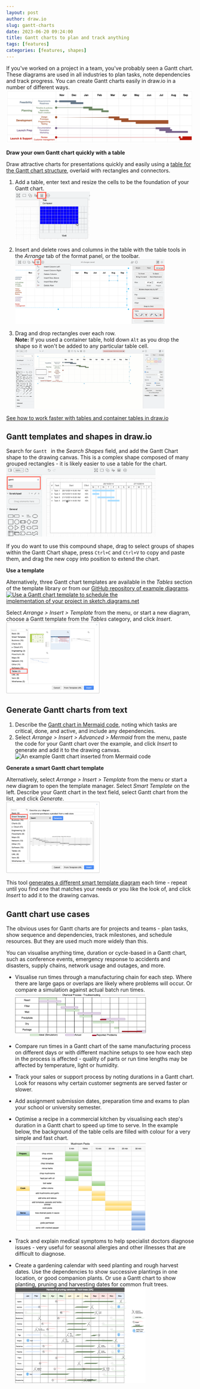 ```yaml
---
layout: post
author: draw.io
slug: gantt-charts
date: 2023-06-20 09:24:00
title: Gantt charts to plan and track anything
tags: [features]
categories: [features, shapes]
---
```


If you've worked on a project in a team, you've probably seen a Gantt chart. These diagrams are used in all industries to plan tasks, note dependencies and track progress. You can create Gantt charts easily in draw.io in a number of different ways. 
<br />[<img src="/assets/img/blog/gantt-table.png" style="width=100%;max-width:500px;height:auto;" alt="Create an easy and stylish Gantt chart or timeline using a table in draw.io">](https://viewer.diagrams.net/?lightbox=1&highlight=0000ff&edit=_blank&layers=1&nav=1&title=#Uhttps%3A%2F%2Fraw.githubusercontent.com%2Fjgraph%2Fdrawio-diagrams%2Fdev%2Fexamples%2Fgantt-table.drawio)

**Draw your own Gantt chart quickly with a table**

Draw attractive charts for presentations quickly and easily using a [table for the Gantt chart structure](/blog/container-tables.html), overlaid with rectangles and connectors.

1. Add a table, enter text and resize the cells to be the foundation of your Gantt chart. 
<br /><img src="/assets/img/blog/gantt-chart-insert-table.png" style="width=100%;max-width:200px;height:auto;" alt="Add a table to be the foundation of your Gantt chart in draw.io">

2. Insert and delete rows and columns in the table with the table tools in the _Arrange_ tab of the format panel, or the toolbar.
<br /><img src="/assets/img/blog/gantt-chart-table-tools.png" style="width=100%;max-width:400px;height:auto;" alt="Use the table tools to add or remove rows and columns in your Gantt chart">

3. Drag and drop rectangles over each row. 
<br />**Note:** If you used a container table, hold down ``Alt`` as you drop the shape so it won't be added to any particular table cell. 
<br /><img src="/assets/img/blog/gantt-chart-build.gif" style="width=100%;max-width:400px;height:auto;" alt="Drag and drop rectangles onto your Gantt chart table in draw.io">

[See how to work faster with tables and container tables in draw.io](/blog/container-tables.html)

## Gantt templates and shapes in draw.io

Search for ``Gantt `` in the _Search Shapes_ field, and add the Gantt Chart shape to the drawing canvas. This is a complex shape composed of many grouped rectangles - it is likely easier to use a table for the chart. 
<br /><img src="/assets/img/blog/gantt-chart-shape.png" style="width=100%;max-width:400px;height:auto;" alt="Use the Gantt Chart shape in draw.io">

If you do want to use this compound shape, drag to select groups of shapes within the Gantt Chart shape, press ``Ctrl+C`` and ``Ctrl+V`` to copy and paste them, and drag the new copy into position to extend the chart.


**Use a template**

Alternatively, three Gantt chart templates are available in the _Tables_ section of the template library or from our [GitHub repository of example diagrams](https://github.com/jgraph/drawio-diagrams/tree/dev/examples). 
[<img src="/assets/img/blog/online-whiteboard-gantt-template.png" style="width=100%;max-width:400px;height:auto;" alt="Use a Gantt chart template to schedule the implementation of your project in sketch.diagrams.net">](https://viewer.diagrams.net/?lightbox=1&highlight=0000ff&edit=_blank&layers=1&nav=1&title=#Uhttps%3A%2F%2Fraw.githubusercontent.com%2Fjgraph%2Fdrawio-diagrams%2Fdev%2Ftemplates%2Ftables%2Fgantt_1.xml)

Select _Arrange > Insert > Template_ from the menu, or start a new diagram, choose a Gantt template from the _Tables_ category, and click _Insert_. 
<br /><img src="/assets/img/blog/gantt-chart-templates.png" style="width=100%;max-width:250px;height:auto;" alt="Generate a Gantt chart from a text description via the template library in draw.io">


## Generate Gantt charts from text

1. Describe the [Gantt chart in Mermaid code](/blog/mermaid-diagrams#gantt-chart), noting which tasks are critical, done, and active, and include any dependencies. 
2. Select _Arrange > Insert > Advanced > Mermaid_ from the menu, paste the code for your Gantt chart over the example, and click _Insert_ to generate and add it to the drawing canvas. 
<br /><img src="/assets/img/blog/mermaid-gantt-example.png" style="width=100%;max-width:400px;height:auto;" alt="An example Gantt chart inserted from Mermaid code">

**Generate a smart Gantt chart template**

Alternatively, select _Arrange > Insert > Template_ from the menu or start a new diagram to open the template manager. Select _Smart Template_ on the left. Describe your Gantt chart in the text field, select Gantt chart from the list, and click _Generate_. 
<br /><img src="/assets/img/blog/gantt-chart-smart-template.png" style="width=100%;max-width:250px;height:auto;" alt="Generate a Gantt chart from a text description via the template library in draw.io">

This tool [generates a different smart template diagram](/blog/smart-diagram-generation.html) each time - repeat until you find one that matches your needs or you like the look of, and click _Insert_ to add it to the drawing canvas.

## Gantt chart use cases

The obvious uses for Gantt charts are for projects and teams - plan tasks, show sequence and dependencies, track milestones, and schedule resources. But they are used much more widely than this.

You can visualise anything time, duration or cycle-based in a Gantt chart, such as conference events, emergency response to accidents and disasters, supply chains, network usage and outages, and more.

* Visualise run times through a manufacturing chain for each step. Where there are large gaps or overlaps are likely where problems will occur. Or compare a simulation against actual batch run times.
<br />[<img src="/assets/img/blog/gantt-chemical-batch.png" style="width=100%;max-width:350px;height:auto;" alt="Use a Gantt chart to compare the ideal simulation of a chemical production process against actual run times for producing and packaging a batch">](https://viewer.diagrams.net/?tags=%7B%7D&highlight=0000ff&edit=_blank&layers=1&nav=1&title=gantt-chemical-batch.drawio#R7Z1Rc5s4EMc%2FTWbuHtIBAQY%2FJm577Uw7k0k71969KUaxNcXIg%2BU4uU9%2Fwkg2GJLgViJ1djvt1JJBht0fy6L%2Fyj4LJov7vwq6nH8WKcvOiJfenwVvzwjxgzhW%2F5U9D1VPRKKqY1bwtOry9h1f%2BH9M72l61zxlK91XdUkhMsmXzc6pyHM2lY0%2BWhRi09zsVmRpo2NJZ6xxGGXHlynNWGuzbzyVc93rj8b7Nz4wPpvrj06IPuEFNRvrgVdzmopNrSt4dxZMCiFk9WpxP2FZabymXd4%2F8u7uwAqWyz473H0cXXy7%2BXzz79%2FjZD75mn7afNic61HuaLbWJ6wPVj4YC6jjXpYvJb0puy5XkhZSO8pTbWV5SXnOCtX2t%2B0so8sV325dbTHnWfqJPoi1NOOY1uWt2lsP5o9UWx8PKyS7f%2FRE%2FZ35FHdMLJgsHtQmeofzRO%2FyYFDSyG32DkyS4I3unde8R0LtLKqxme1G31tWvdDGPcLQ5EhDX5eoXM5Fwf8r7ZtpUx4af7Xhi4zmCkGaHnRdiu01V%2B1ViB9sIjJROonnc1bw0vhSLPUWGbuV%2BuWNkFIsdKPQtvE6HZsWYvmVFjNmNrnlWWY%2BJhd5ictS8FxurRldqr%2FKvhNPmT5SZzxRbX%2FfVn%2FLzQs5Ebk6YsVUOSyjK7lhq59m5XHs2wA9D4gzPoIWH9eMqnj2GCTqFCWn2bWKeTSfbS%2FMuVxk%2BhrczLlkX5Z0Wm66UZG5uk7LCEn37nsMC6FMepttY9WcpynLuz17HD1bDljx7o5VOPhWHUqedag%2F8o5zpx5tb%2BHjh6OZOuOcSnUtrvN01YJkd6Q%2Fz03YP64gMn2QuT%2Fwb83ndgn6TQCKECAnAO3yvtcO0AgBcgNQAgSgGAFyAlAQAgEoQYCcABR6QAAaI0BuAIKSRJvZSiTIMkFRVxbtWyWox2hDZNEjBMYKMGby99UD4yEwNoAZhQTGPSoOERgbwMReBzCvMcIkGGHsADMKYESYBHMYK8AkpAOY1xhh%2FGPLD1AVfwFV%2FKHJxwuK5D5p8fKel5hi3Onp4ecLH16pTu63CywQml%2BDBppS7mOthSOEwGjlPlZbuEIIilruY72FI4TA6OU%2BVlw4QgiMYu5jzYUrhMCk01h14QghOKJ5jMTYIQaMau4jMVaIgSObR0iMFWLg6OYYYywRA0Y4xzzGDjFglHOT4aNyfgLKecfU9NDKuTmTGi%2FfKMfl5T39W%2FvCDmC6uYkrOEtjDRpoujnB0gtHCIHRzQmWXrhCCIpuTrD0whFCYHRzgqUXjhACo5sTLL1whRCYdBpLLxwhBEc3T5AYO8SA0c0xxtghBo5ujotB7RADRzfHGGOJGDC6OeYxdoiBo5sfUXSMuvkL6%2BZ%2Bx%2FPY4N%2FL3i60uCrYlC%2B5VKBi%2BOkZfsbdjn79%2BnlwxFdcIDS9oIGmnwcEEXKDEBj9PMASDFcIQdHPAyzBcIQQGP08wBIMRwiB0c8DLMFwhRCYdBpLMBwhBEc%2FHyMxdogBo58HSIwVYuDo57gm1A4xcPRzjDGWiAGjn2MeY4cYMPp5cETxMernL62fdzzSD66ftwsu3uphMew869%2FqcoOom5uPxFkaa9BA081DLL1whBAY3dxMNiBC1hGCopuHWHrhCCEwunmIpReOEAKjm4dYeuEKITDpNJZeOEIIjG4ee0iMHWLA6Ob4o9V2iIGjm%2BOaUDvEwNHNMcZYIgaKbj7GPMYOMWB08%2FDxai6UyV9YJicdk0BDy%2BRhu67iik5%2F0BkuMe%2Fp4%2BoKAymVYxXXLzICTRmPMH%2BxQwwYITzC37SyRAwU3TtCdcAOMWBk7gjXL9ghBoyqHeHMnSViwGS%2B%2BGuudoiBo1lj5muJGDCaNcYYO8TA0axxBs8OMXA0a4wxlogBo1ljHmOHGDCaddSj4LcoP52lT6BSI%2BnQRXUOzkiQRixJwxZL6p2E3ASj3k597ifiqz3MGmkvbnnT94O2A0yfdek36vF9ZKdnZuIFTTuHbTubKeKGmYkrM%2Ff45oITNPPoAOekbebxoGbu8QMLp2fmwMw0mpIR0jZz0hU0XJk5Jq%2FRzGF4YOZRR3AOO%2B6OzoJz3GP15unZOTLJoLZz0HETND8z2TCz78jM44FxZr4ydNxl5vEoDqijVMP8fnCD5nhAmscD0zyMmYn5UZ%2Fd1950pXThkHbusWD39OwchM2UjnSlztGgdu6xqvX07Bx5B3fBsCNumDxrGDsP%2FCQ4jJ1jsyja3AU7krqoowjYnZnbT4IfU0bL%2Ff74whfrjEou8j%2BfMb3VZCOjNyy7EitefrJ6T8%2FCXJaG51OafTp4f8HTdDuBRDM%2BKzuq6Zzd9he6e7edBT%2F6zfAfRP1m9Jy50TflFzU%2FXkzlunTky140p%2BBNEvVxZ1dxvkOH9vgmKZuupMTzSNTlytF7T%2F3RI9T6b7d%2FLD2FjcM3pBkad1M1NSeEnU6Inflg4EeEl%2FXBTvo0V0HQvgr8YFD7t58drlm5fEfZm3hXhbjJ2GJl7d50vPk9T%2Fc7j3IrxRTPZ5dGnghtzX54B5Fv3PJ511O5O5e30%2BvJnC1Km1Qun7KV8rh3rv59VY5WBKzmQkhlmxYHyiyyCUDTsVoH6pCGjFemrNR8nvJL1wW%2F58%2FrgM7G%2Fcq4RHstjtpOizu8FjwhD%2F2i23pk6yxPL4piK8tpM9c887jNyFlzTWKi2mqoWmu6Lu52lzu75%2FJ77fU%2F5ZBvIt16e68%2FYdswixerQ2XpjD3tEHU6Yl1M2fMAt11XT%2FA7MkPTV7Ay475rHsgTct5VKUvWnpf9g%2Bdlc1M1Q1QnoPfae701UDxupkTjA3Tkdk1maxxbOuBOIvsNgMrVqXw32JSNGlJlc8%2FUtnU8VNKsb%2F1NoTpP%2FCdZ6MtU4h1Mmnm2oFLNQt0E6purUDz%2FLFJWbvE%2F)
  
* Compare run times in a Gantt chart of the same manufacturing process on different days or with different machine setups to see how each step in the process is affected - quality of parts or run time lengths may be affected by temperature, light or humidity.
  
* Track your sales or support process by noting durations in a Gantt chart. Look for reasons why certain customer segments are served faster or slower.
  
* Add assignment submission dates, preparation time and exams to plan your school or university semester. 
  
* Optimise a recipe in a commercial kitchen by visualising each step's duration in a Gantt chart to speed up time to serve. In the example below, the background of the table cells are filled with colour for a very simple and fast chart.
<br />[<img src="/assets/img/blog/gantt-recipe.png" style="width=100%;max-width:350px;height:auto;" alt="Use a Gantt chart to plan overlapping tasks to optimise food production">](https://viewer.diagrams.net/?tags=%7B%7D&highlight=0000ff&edit=_blank&layers=1&nav=1&title=gantt-recipe.drawio#R7Z1tc5s6FoB%2FTT4mg8Bg%2FLFJm9udvd3t3O7O3f2ogGyzwciD5bzcX78SFn6p7BQcCWLOaTvTIDDBOo8EPEegq%2BBu8fJbSZfzbzxl%2BZXvpS9Xwecr3yfBeCz%2FUyWvm5KJH24KZmWWboq8XcGP7C%2BmP1mXrrOUrXTZpkhwnotseViY8KJgiTgoo2XJnw83m%2FI8PShY0hk7OAxV8COhOTM2%2BzNLxVyXkmiyW%2FGVZbO5%2FtWxr7%2FwgtYb6x2v5jTlz3tFwZer4K7kXGx%2BWrzcsVxV3mG93J9Yuz2wkhWiyQf%2Bfuv9Y5n8LU7Zp0%2BP%2F16v%2F8n56ppM6qMTr%2FVXZqmsAb1Y8EL%2BdyuPfakW86x4lIslXxcpU%2Fv15BIvxZzPeEHz3zlfykIiC%2F%2FHhHjV4aRrwWXRXCxyvZa9ZOI%2Fez%2F%2FV%2B3qJtRLn1%2F0nquFV72Q0weW39LkcVb9%2Bjue81KuStmUrnOhDlKU%2FJHV5Vd%2BMKn%2ByDVTXoh7ushyta%2BvLH9iIkuoXqEPkvh62dwxK9JPCqVdfciS%2ByzP9ZGZkdDBWfF1mbC3qj%2FWtKg63%2FuojuBvjC%2BYKF%2FlBiXLqcieDqmkGu7ZdrvtR7%2FzTB6M7%2BmGGI7CG93wdEO8JuHhTgQtZ0zoz%2B04kj%2FsHciuqKKrFWmkT9I8JK0b0q79IO4XtM1ve6L5Wn8Hg7saMkEf8go6eUh1dFQ1y5OJoFnBSg1RwvOcLldZtfVmi3mWp7%2FTV74W9X7qJSPUBi131R%2B1pYxsXV7z%2F5wtclqw%2B71VOz5Oxv%2BJlYK9vBnXbXxGust%2F3p3PxjGpu4f53sksJOTGD08TcBC6tnHyW8bpD9Usbue8zP5S4ambxM%2BxqyvwK6PpT0W3PH3dfmo%2FJlkxZ2WmKlhU3UrVCbCp0D8%2BcCH4Qi%2BUunq8o1ykJV%2F%2Bq%2BJbFxwJ8VKRX9VmeCv%2FyWjcqR4plN%2F4Ti6T3bL8pzYvZU9RyCOmWRV1Rlfima2OoWby8WYT%2BTU0v2YkeKOHeBcfQXM%2B5BcWGc3%2FkBeAtJhVTXrvFPA8zwT7saRV%2F%2FgsL1M3LVxdLtJd5E4RwWUtTfOqS55nacqKn4Iq2%2FOXSP1tTU%2FFASu%2FPLENDuRIQLk87EwoaoPj%2Ff%2BbTatVfGPSLrh6Z7tKb703msuvX1AhG6Y8za5cnAxGCJF7iF4OQ75HgU9a9hhvQ9Vodx1QFRpUheqOLysQLldw%2BZPIoGuQPVZksEWQLJdkbRXV0Mkam2Rht%2BUYrlEYw4ArNuBSOhLhcglXGExMuDyrcDXYWwdwTUy4sOdyDFdEgMBFArPvCrDvco3X5AhegVW8GuytC7w8g66TVKHn7Mtzvh7y0UB7eqe5fJf2JGb%2B4nvJ1FftsDOSXUzsPwRR1Kw7SkMWpyMn3VG1rL%2ByWj8raZqxXe5MJd%2FGqSfv4ZpT4TXG4lfX2W9AcMZV%2B09766JzMpMwyVzG0Pd4kcm2%2BCHPf7p7sc8azbOZ%2FGWfE6Y2Pftc2IKvtub0bN4a7a6Ti63mZ8Mhd2vddmNtHerFd2sXkvZx1pM5Q6ixLL14hMwcDyJkBaHGSvTiETJTOYiQFYQai8%2FzEWqwty4QMnM2iJAVhBrrzYtHqG4riMx7kWmqLM9HpsHeukDGFOInEUJl2bOyjD6AsjTzc7C6nDM9Udw41kO%2FVK6fkdojaJEViTrYGS3zLIHFky0R2RwwcCLSN9MsHTI2LBHZGjMwIrKGCuyZ0RlCYESkfyHPwVweQmBEpI%2FpEEcIgRGRPqZDHCEER0TWzx0jMu9FBoqI9Ftk0FBE9iwiJ%2F2LSB96uuzMwdtR41gP%2FlLZTH3oAZEyKFRwhkMiHRMGz0RCz544YwiMZgzM9EmHCA1KZrenDIyJDHpNmQy5owJjIgPMhzhCCIyJDDAf4gghQCbSfBUpInMWMlBMZNAihYYmsmcTSfz%2BVWQAPWF2nijatjNUkYGZ%2FKjHRMrgPqCIdMwXOBEZQM%2BeOGMIjohs8eQIikjLlMERkZgxcYQQGBE56jVjMmSEwIjIEaZDHCEESEQiMpaQgSIia2JQRF6CiAz7F5Ej6Pmy80TRtp2hiByZuQ89JnKxXs1LzhfoIh0jBs5FjqCnT5wxBMZFjnp9%2FdqgXGR7ysC4yBEmTRwhBMdF9po0GTJCcFwkZkQcIQTIRQaIjB1koLjIEKe2uSAXeUQedO0iQ%2Bgps%2FNE0badoYsMzfTHnFFR1WJRHbE8YN%2FjWQ4LLEtKsgVp4JRkiFPX2PJJ7TEDYy1DfFebI4TAKMkQcyeOEAKjJEOcusYRQmCUZIiJEUcIAVKSI0TGDjJQlCTxopPIoILsWUH6pH8FSbwxrD7l3DmM8Z2Qu7owE%2FQPlWH0nqmybaB4sjZJNr4S8o3KwTn7LEEDRhySekJDZOa9zIAxhaS%2BIMMURutJr9pjBcYeEoKqxxIzYHQhITj8zBIzgPxgiMxYYgaKIAxxbusLEoaj%2FoVhaA6tv%2BP8sdvr5jR6iMKG183T6dRPEif9T7WsvzI5fh09naaT6gq%2FIRMhToJdV0VkDqde8algalwjLzLZFmGd7QzTaB8pcGYxgj4C2xlDYERj5PeJ0Mc5GXZ78oOmJiPor61xhhAYDRnhUGpHCIGxkhEOpXaEECBJeXpEGiKDjvJYr4PTXl%2BQoxz37ygjHGvfKLgRDmrcVoWZB6FpenXwTkePFqpkRss8S2ABda57bEEYPPeILylyxBAY9zjGaRscIQRGLI57zYAMSl%2B3pwyMexz3miQZckcFxj2OMQPiCCFA7hHYw47ukIHiHsc40fXluMfA6989jjFF1ii4Y5zZelsVZn5j4x6fs4JttWPJ0rWa7RoSS%2BdqxxZwgdOOY0yOOGIIjnbEGRocIQRHO%2Faa%2FBiUdmxPGRjtGGN%2BxBFCYLRj3Gt%2BZMgIAdKOMSJjBxko2nFymhi0jH1bxqB%2Fy1i3A%2BxRjjYblIrXxDOvfTdWUUaBCs5WqoWpOl2tqKBbzShD%2FaDGOl4rurLFAvz7HO2jB045kjovAwUiZ8yAUYzEw9ssO8iAUYrEw1em2UEGjB8kXpczKgzKOrenCowyJF6X7%2BEDThUgi4j3%2FJaQAWMRT78CHS1i3xYx%2BgAWEW%2FL32o2aBGvJ%2FoufE8iJtXbPpU3VNYQEj5nq8HW85PBUYMTvGe3gwwYMzjBSRDtEANGDE7wtfh2iAHjBSddvqNsWAKnNVRgtOCky4dPgUMFxwqGpx0PntzQCh4b0Xw6s45WsG8rOOnfCtaY7jmfH6x86vLRU3mOiJKYPUybnb1SyuJpb1O8jBmNmNccirr9oV68js23Kwi%2BUsMPU9UIWboTjV6m5n1ZUXwG2j5m4KxjjEbADjJgrGOMby23QwwY6xjju6bsEAPGOsb4mKAdYsAoxRiHhNkhBpAv7HLMz8e5j%2B%2F2vh2aUiQ%2BOsUP6xRHfv9OkfjAxvlwecSZUBEIdsf3pw5Aq3D7zbudoV8gE9%2F0hctc%2FkpYbJ1rBNugBE4JEh%2BdoCVowEhB4qMVtMQMGC1IfPSClpgBIwaJj2bQEjNg1CDx0Q1aYgaQHDytcVAOWscKjB0kpx%2FZQTvYtx0MP4AdJMDuve3ZQYLTqOzqwpxHRfbsyg6qilywFS1gYXa2KGxBFTxRSPAG3hI0cEQhwRt4S8zAEYUEb%2BAtMQNIFOLTgJaYASQK8S1QlpgBJAq7HM4zLFF4BlZgRGFw%2BvSForBvUXjkFr9zURgAO1fZE4V1TFAUyrqoczU7UbjaPOEuj1YerO8lJU0eN48fs%2BUS50CxDxk8bxgAGwLtDho43jDAlx1aYgaONwyAJVPdMQPHGwY4kNkSM3C8YYB5UEvMAPKGHc%2B3NCBveAZWYLxh%2Fa6VvRv6b%2BvVvOQyYr73ffMGsYguFDXFw2q5rfY9DmWlikPmDmnS%2FcqRrsa4XVYhyhKaf9IrFpK4CuhjFJeqWljtKffJCfXyPV1kuXJAX1n%2BxNSe9Yr6OFI2petcHIWpuefTa8ejG09fDWjzd12HdC%2FyJAxu6hPAO9WfXJSBEvtIyJqZf%2BMpU1v8Hw%3D%3D)
  
* Track and explain medical symptoms to help specialist doctors diagnose issues - very useful for seasonal allergies and other illnesses that are difficult to diagnose.
  
* Create a gardening calendar with seed planting and rough harvest dates. Use the dependencies to show successive plantings in one location, or good companion plants. Or use a Gantt chart to show planting, pruning and harvesting dates for common fruit trees.
<br />[<img src="/assets/img/blog/gantt-fruit-tree-calendar.png" style="width=100%;max-width:350px;height:auto;" alt="Use a Gantt chart to visualise the tasks and times needed to grow fruit trees">](https://viewer.diagrams.net/?tags=%7B%7D&highlight=0000ff&edit=_blank&layers=1&nav=1&title=fruit-tree-calendar.drawio#R7Z1vd5tIsoc%2Fjc%2FZ%2B0I%2BdEM38DKO45mzd2Y3Z3Lvnb2vcrCEJSZYaBCKnf3020ggC2gckRFdjasyfyIhLEvU00V19a%2Bqr9z3j88%2F5dFm9Wu2iNMr7iyer9zbK86Zw7j6qzzyrTrCPXY4ssyTxeGY83LgU%2FLvuP7R6uguWcTb6tjhUJFlaZFsmgfn2Xodz4vGsSjPs6fmaQ9Zumgc2ETLuPExygOf5lEad077PVkUq%2Book%2BHLCz%2FHyXJV%2FeqA%2B4cXHqP65OqNt6tokT2dHHI%2FXLnv8ywrDo8en9%2FHaXn1mtflrufV4wfL43Vxzg%2F84f3zz8dw%2B3z7r9vil%2Fnv8ZrP2YzXH%2FdrlO6qr1x93OJbfQ3UJ9%2BUD4vovjx0sy2ivKhM5ajn6toXUbKOc%2FWc7Z%2BnabTZJvuzD2esknTxS%2FQt2xX1%2B9TPbh7UT99Fj0laIvJznH6Ni2QeVS9Uv4V51fP3WZrl%2B0%2FlOvs%2F%2B4%2BTZ1%2Fik1e82%2FIf9Ur11eK8iJ97rxo72kJRHGePcZF%2FU6dUP%2BAFh5%2Bo%2BJ0xr7o%2BTy80%2BH547YvD4dUJC9Jzj8ejisPl8Te8mEo9qKw1wHLSFa8b6rcStptVlif%2FLu2TVqZoG2%2F7lDym0VpBHC1ah26y%2FbDtXuNkvYrzpDRekW2qM9L4oage3mdFkT1WT%2FLqejhaMBZ5tvmfKF%2FG9SkPSZrWv2adrUvcNlmyLvaXT9yofxXl751rcSXUN36vnrOX5%2BJ2f3quMFmrT6yYLN82jrbFU7y9CGtnEfXaSOuCdgZInjMaRLIXIvWNiiRKf1NeNVov9wN%2FVTym1Rh%2FWiVF%2FGkTzctTn5TzP%2FiB0gdHL%2BbtwyZTV%2FAh3XvDVbJYxGu95YfRteckzj98jQ%2B4MFiDVwP0VYNLZ5ixqzd7scngd4tSdYnWUaEG92692HYIOn7OvwJV957y92htJWjK1P6Hd%2FKDY5a27Ze4mK%2Fq2%2BUu%2FxrfJUWRrJfVoT%2BS5f5C3PLyO6gvnxTlW%2FojEfnc5OftAxp0AL2L7wlQ2wFlHA2hYYfQX6PcVkJD%2F9bxfSJUvU%2FQJVT4lyT0nHczQWj9O08IfbchQq0nlNfR2anXcy%2FqQ894NyOEMo0P%2FUaE2k6omnwhucvXuaTTidLO2onS3d1tKCURqghFM1PyXA2hKRFqO6EempmS53Xj0N2SCLWeUM1M6Y0SKjqEfoo3thL64Z28IUL3M20PDaGyQ%2Bg%2F5wURajuhEs9Mqbuk9I%2FsKxFqPaF4ZkrdNaXbeG4robSmVBPqY5kpcd4ltBdPUhBNSEH0rckUpKCI8%2B7C5RWXaX3pGrTJP3dZ%2FcJsu79279QJzNk87y9U%2Fbp6tCz%2FfrfZpPG2fjv1%2BQ7veHjRSk9rVsfkjIRdoMfuzTtMt7vESZSN5tx6KEOmTeJud9WSoAOCDo3eiLvdlUiiDoo6LBoi7nZXF4k6IOrQ6IK4210xJOqAqEOj9eFudxWQqIOiDs9soruyR9QBUYdGk8M1BWBEHRR1WHQ2XFPVRdQBUYdGO8M1lVpEHViSGAt1muorog6KOjSzCU1FFVEHRB0a3YqQXi9kJFOZnkxFMx8xLlMRspuNe7fJk3lWbMmjjSQkqQYyPiGJkNRlaSxv0wsVMt2IkD4xBsQYGpmIkAFBBgUZFlWIqFurEmTGIUMjAhG%2BQ5ABQYZG8yF8RpBBQYYm8PcpBwsFGRpFh%2FBdggwKMiwCDuH3J%2FoJsnEhQ6PXEH7%2FtgkE2di5WDSQUcIfDDI8gT9l%2FKEgwyO%2BcPoz%2FiS%2BmJ74QrdUZV594XQ1szdpNP9yH%2Bd5EpMCYzQFhoO0lYeotxNEDdVI98o%2BqLApMBhl%2B6EYw6PAqDdUJcjMQ4ZGgcEo2w8FGR4FBqNsPxRkeBQYjLL9YJDhCfwp2w8FGR4FBqNsPxhkaBQYjPT9UJDhUWAw0vfD5WKxQFbHBQSZecjQBP6cMv5QkKFRYHDNJsG91JEkY4KSDI27NL9vi2aj3xv1iBQZI2%2Buchjd%2BBQZXLNvL1E2lgvqowyZRINrtuIl6ICgQ6PZ4JrtdYk6KOqwiDi4Zstcog6IOjSqDq7ZBpeoA6IOjcyDe9SE2x7q0MwmhEPU2UIdGiEIF9SE2x7qsChDuBiwCkHUjUsdGqkIF7RBqDXUodGOqPFF1FlDHZ7ZBK1NWEMdGnWJ8Km%2Fx1sSk3DNTdp8fw%2B%2Fm457vyIlybi9PXysvT3qOThqqEZSYfZBhUw4IgJS%2BkIxhkYnIgIK%2BMEgwyILEQH19oCCDI0KRATU2wMKMjSiDxFQbw8wyPAE%2FtTbAwoyNJIOEVBvDzDIsCg4REC9PaAgQyPYEAH19oDLxWKBLKSEPxhkaAL%2FkDL%2BUJChUV9wMaAylOQYE5RjaAI%2F8709RLcS9P0uz6PSAOTjxpFjVEMbnxyDC6oANed%2F%2BihDps%2FgggpArYEOjWDj%2BDmIOguow6Lg4JIKQK2hDo2kg0tO1NlCHRqNx5F%2Bos4C6tDMJiQVgFpDHRoVCJdUAGoPdVhkIVxSc0prqEOjE%2BGSmlNaQx0a4QiXtDRhD3V4ZhO0NmENdWikJdLpL1wgJckElSSaCYlxJYl0umHbXbIkFclYKpJqFONTkUiHqhXGcjW9UCETjUiHihWgGEOjEZGMihXAIMMiCZGMihWgIEOjAJGM0hZQkKERfEhG7YnAIEMT%2BDNqTwQFGRo5h2TUnggMMizqDcmoPREUZGjEGpJReyK4XCwayCjhDwYZnsCfMv5QkKFRXnB%2FQFUoSTGmJ8VwNSSbb%2Brhd6tAf1J%2BiXZYGa%2Blx2Fg4xNjKN99vkfDQ9lI3qePMmTqDO5T6ac10KGRa3CfSj%2FtoQ6LfoP7VPppDXVoBB3cp9JPa6hDo%2FBQU2Wizhrq8MwmqPTTGurQaEC4ZiNkog6KOiyikGOpIFEHTx0alQgPugsSRB1YkhgNdbQ0YQ91aGYTAa1NWEMdGmGJCPshIx3JBHUkGndpXEciwq4r%2B0c5DPJkTVqS0bQk1VjGpyURIdVejbavWh9UyKQjIqTSKyjG0ChFREilV2CQYRGGiJBKr6AgQ6MDESGVXkFBhkb2IUIqvQKDDEvgf1z2IMiMQ4ZG1CEdarYGBhkWDYd0aEEJCjI0kg3pULM1uFwsGsgo4Q8GGZ7AnzL%2BUJCh0V9I3j%2B7JP3F9PQXnuYWbH5LFd6VzX6Mo%2FmKxBfj7arCexRlb9%2BD0axytP5XfVAhE19ITpNKKMbQiC8kp0klGGRYxBeS06QSCjI04gvJSUYGBRka8YXkJCMDgwxP4E8yMijI8IgvOMnIwCBDI75wSUYGBRke8YVLMjK4XCwayCjhDwYZmsDfpYw%2FFGRoxBc8GNCYm9QYE1RjaAK%2FXjWG10%2FzX9tVJeg24v4YRzlpMUbbVOUwrodrMV5B4AccWuvdjDg06r5tzvn0UTZQnDF96Kj5tjXQna3WmD511HzbHurOlW%2F8MHXnvJsR6qj5tjXUna3n%2BHFfd8a7maAudIg6W6g7W%2BAx%2BTtsSM237aEOzWyibkhL1MFTd7YEZPrUUfNte6g7VxMyfepoY1BrqDtbJDJ96mhjUGuoO1s1Mn3qaGnCHurwzCZobcIa6s7WlUydOuH211%2BRjGSCMpJaJwS6qYrbdWUf090jyUhG20%2FlMIyHy0imrosTLlVdjdb5qg8qZC09hEtFV1CMoWnpcczpEGTmIcPS0kN4VHQFBRmalh7Co7wFFGRoWnoIj4quwCBDE%2FjXCTmCzDhkaFp6CI%2FarIFBhqWlh%2FCozRoUZGhaegiP2qzB5WLRQEYJfzDI8AT%2BlPGHggxNSw%2FB%2B%2FNkJL2YnvRCcBukF7xbHfBbtN3cx3me0J4q4wkwDoMZoQCDtiIY71bZBxU2AQbtRADGGB4BBu1EAAcZGgEG7UQABhkeAQbtRAAGGR4BBu1EAAcZmsCfdiIAgwyPAIN2IoCDDI0Ag3YiAIMMjwCDdiIAzMWigYwS%2FmCQ4Qn8KeMPBRkeAYbon12SAGOCAgxpgwBDdFvR%2Frba3Uf5PXm0scQXh4GMUHwhaFY52m2yDyps4gtBk0ooxvCILwRNKsEgQyO%2BEDSphIIMj%2FhCkIwMCjI84gtBMjIwyPAE%2FiQjg4IMj%2FhCkIwMDDI04ov6cxBkxiHDI76QJCODy8WigYwS%2FmCQoQn8JWX8oSBDI77g4YBN0UmNMT01hnQsUGPwsLsJ%2Bid1IZ%2BoH8a4koxqeOOTZBxz0LSNlwEf1EcZMo2G69D%2B59ZAh0a04TqcqLOGOiwqDteh%2Fc%2BtoQ6NrMN1aP9za6hDo%2FNwHdr%2F3B7q8MwmaP9za6hDowRxHdr%2F3B7qsEhDXGfAMgRRNy51aLQirtNdliDqwJLEWKhjtDRhD3VoZhOM1iasoQ6NvER6A%2B6wyWO0bKFWXnxltPRdmiwVKLd7Ko5Hf4nu4%2FRjtk2KJCtfrfG4ScsXbqL5l2VefrUT4z7s%2F6hT9r%2Fs3XajLl%2FFUFQ%2FeUie40V9SolpUWzUJXtXXh1%2BN1%2BsvetE8f6QrBdxfj1Xv5HfLaIiUn%2BVx9WFvMseHpJ5PCuSR2WXO8HKK8vZjPHgerNethiUJcxZEVXf4mz02OtRXFClSishyKyuiDuhpO5QfEpJfeziIhApBtz3iIVLsuCFrMGCW%2B%2FeBsfCgLsRsXBRvyCbLGi69RhGYcCSDqFwSRT8lluYheC3iO5Ci3p6U37EOMqvuEzLEPI%2Bb9Ah%2F9xltQpztt1fMWUIJ9g87y9T%2FbJ6tNwHoOlCvXqfR%2Bv56hXp4RmoPar4dR8c99F2PGFStAVd2NLWF6ti75uouhKHGP0STLJW2MI0%2BlXDTA5YhiH%2FdEn%2FFNRZ4TpsgWehm6aOdsXucX3qmg5u5iHfKaOqK0UOpo1LCOpgfNmEKoCOhSXFwlABUB1v1DebANrByG4wvHck6mJ3PMw8WlP8Ylv8Ilkr7cKgY2rZbbcVL5bxp%2BpplW%2Bd7%2FKvpZH2oOyNHNd1W1lerLJltlZ8ZPusbHnKH3FRfKsuuLoFZk3S4uek%2BFf14%2BXj%2Fy8fX4vq2e3zyUu3dS3Y6XDnV82KstKk8Xpx8uzwncov8rqh1PfOdvk8PueuXtQVY985s2v8PE4Vbl%2Bbn2UEU3ZD0e0m3wcZ2vCDvMZUvIbvfD8oCTVeIxwNtQEyIApKLhmU8FqBVbGg2c%2Fc7A3E7%2Bbti1WimfKs46fuQWXJJ%2FW5yeFY5XA81nQ4zAOnrDsLIsomTpnrN10Z%2FPzK5%2BfPryhFbCdV0m1OsSy4Q3Zr4YiqqVMFvjDqv8UQ3P0uMU97KdfsQc2oZ%2Bra3pVbNt79vj%2F4eRtH22z9eZ6li8%2Fbdfa0%2F58680v8%2Bf0qT7bFY7T9%2FJBn2%2BKVkP0CsPjtG5vndmGRGljkaLAMENATLKCw8DrhDwfLW1TlvVFYODQswVuU7b1NWGai2wfAMCxvcS3zbcDCeHPhmwUCGpZhLUSiNI3TbJlHpck3ca6mFOr6tl%2F7%2BPKCtlLhhLa94eurrLnop2UJiqVFFAcP86t2aUO1gHaJ4Rw29S4zT1x3bVSHmqc28kcz0bB%2BG2%2FeRMw5x0RMN1Ecz0bDulO8eRv5oXvd0nUITzeQ%2FGtNE8zxzDSsnQMCM7UiXdfRGsmkiYb1PkBgoqZAnPvdyUhdyWHGQMPaBLx5AzHGWwbSOTqmkw6MZ6NhRfUIbOS1bkfc1QcNodH7UTisDB2hnfRhA%2BOeWTt1p9T72aI1xnKGGmsEUbdo%2BkEW6iwXGjUbP394USbEcCbEbdDicY1G12gmJNQtINMYb1qt7iVQW017FzU7xqeVHZGLwJden8VabTCO%2FuICphO8abpZoDMdd01OJcJpZU3AbOe1pMk9GS%2BmaTgynu2mlUqxx3Za09UF%2BGZMN60UC6DpWmWK2qmIWdNNK%2FkCZ7qWtlqfkzFrumnlZABN15pHMnDb%2BQN3MsJrO79lO232pk4UmDHdsJ57aE0ngpacUvjgphuQvkFtOq%2B5RKTPvHFm1GNOS1dizfTAgiDTH7jBC9nuuPIHPrfzB26TgtZ2wm36TFcbZRr2mZRSOdN2zTVCVwTQ6TB%2F4JYdaG3Xnt259bS4se5jUCvhD9z2Aq3leHvFTrv2w5lBsZg%2FcPMItLZrp8M8X%2Bcxj4Yykg%2Fzu5HKJs820TIq4m7Jbr5br%2BMctmK3spM9xbqgTfzad2FPAjfx8zXbK%2Fwc5V%2Fjcg1f8S%2Bjx3L4Hv5fflXF1L5vk6NYiNeLsrmtM1P%2F7evG1d9FHpc14s7f%2Fve%2F%2F8tmt%2BLdlv%2B84kG07ubQpfd2VvojNezmSVEaMjy2Aau%2BKrsAKl5LsM8C3kHFDzQ1FS4fjZUBuaUpdQNwvutgNqtsq%2F7LZ3m83KVRPvuapQoC5WXKLrt3JfQ90p8B%2FuUFKH6hlkzSaS7GeT7Thh8ahzNWLzifDUhyEUQ2QOQ3G0x4dRYADqHLdt4nhMZGyG%2F1KHFDC%2FyQJpROo3UZw%2Bw7dRFP9vIUBM37GtdVYBnGqZvLKmPlWBdFV0%2FX99vq%2BYDdIZjTsz1EslYR625emoJ6NPUACzbvC%2FywVaMxq%2B9ZcDO%2FaeWBRq%2BjCYLmjIvpddpGi2iOG%2B5NxEhgybqg1VEk7Pa1Ck0uS%2FFuWmVVp1Va5lNfumhedP3F6%2B41Wfupebw%2BGLPXl%2Bus3GyW3naVl7BJ2HR5ftfj6bZ7dF%2FZPPIverzuqsVG3RLK%2B1GZwCpvMY6m8fhh46X9fcl5vbplSrdX4JKoAfffbRk%2Frpc39SaqwaX8fauvjH4122Q9lV97d5rZTmQm4tfZ1uOyOvzMllOGbeIQMegMG6cM29QQancB1khEzCI0QFRHCFmBUNMLqSPwt7LL7mFJEI0OEW8tW4ccHqLL9iMniIxDJMDjoct2KSeExkao2xRJfUp4TzSxlLuIg0VvNvfFaPJiRpMtk3XsxXT5mNGyuO60su%2Bm7RUErDXItIVYodF%2BpX4tTyGj9dxcW73XfU0ZCDdZBlLPO8hg50VDrq5ux2DjZt%2BdVp2qeYM1u0ZxT2cwo%2FexaRWnQo8wrtlhwLDBplVfZdxgbT0h75ZRMKNlqC5F9kNyi64mPc2YySjRo9B%2ByAjzHJ3BDO7o4XsU1r9msI5Kv96A4NRgvibbMZ7BBoT1k2kkzL6bMNtm8yRKZ4%2FxIon2yTJWJsvKjNnnhzR7ivNXegS%2FYOFfCAvXbRYgz0JNTkUzd2CjyU69y6oTCIsfwYK3OgroMuyGsbis4gADFpdwD7I5VZ1plCeGObisbAADByPcNVoty7km%2BDNLxWV1AETFD900Ws0LdHM4s1S8xY3GJ0dFPamoZdS6maJZLN7iluJTw0K6zVvIcacbOCwGpOgIi7G8RZ0VOIoMob2FeIvbhE8eC%2FDYop4QExYWZa%2Fcek0HDgtKasJjceyXeCy66lb7GsaCkprwWLict%2BVomjJww2BQWhMejE7f6peN1uHAoDwnPBiu0xT%2BeL4FYEyrofnDw1z9ueprWpEmm%2F%2Br3ujFfGK0xU2dxN83KSsR02ppDmm9dhSnW4M0a7tpie5%2BxHYXc5yddUP4kTctBR6o3xTNeEiTgzNqOjktLR6o03SbJVIyhB53clq6PFDjnbFUZtZ2A7JZ2G3ntRpsgDvNaRXhwNqumRbSrS6Ytd206nFsmuPplgDM2m5am8XZNMPTN0czaz3KrpyfTm%2B3UNCl04XZ4m5J%2BZUBWe%2BO%2FTi4%2Fd5%2BjuVi489p9wzv2b5FOGZN2E20HFL3vYacUkec8ZYw%2FkLH25k7Shav3fFcSPDVD59SQee313a%2Fbz2jwVXd4Ju6ZE2kS5aUTQfAgu7kymyHLJ96F08LIe4153jMg%2B8a6l9WdEMQmW74yBwLIJpWnsd0v4HOuK%2FXEk4MFphsN%2BBPK7Nj2l7Cb20FGmh3NwpNWmxauRzjHT1Ec4RxRzf7Z9xohD%2Bt9A10m6OjcU4N5hgdY5cteqNQyPSUTMJHQsG0cjLG%2FbRs5mECrYbYaCKmDrxo1E9k1B93S6nv9eJa05bX8LAfkM1DOOzbXV4993q8u716mmfldr%2FH135S12v1a7aIyzP%2BAw%3D%3D)









